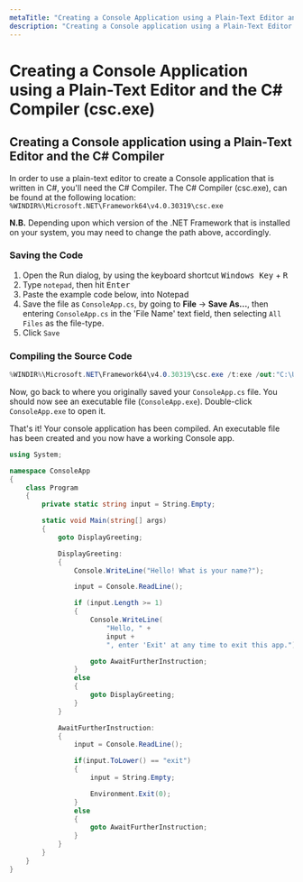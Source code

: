 ```yaml
---
metaTitle: "Creating a Console Application using a Plain-Text Editor and the C# Compiler (csc.exe)"
description: "Creating a Console application using a Plain-Text Editor and the C# Compiler"
---
```


# Creating a Console Application using a Plain-Text Editor and the C# Compiler (csc.exe)



## Creating a Console application using a Plain-Text Editor and the C# Compiler


In order to use a plain-text editor to create a Console application that is written in C#, you'll need the C# Compiler. The C# Compiler (csc.exe), can be found at the following location:
`%WINDIR%\Microsoft.NET\Framework64\v4.0.30319\csc.exe`

**N.B.** Depending upon which version of the .NET Framework that is installed on your system, you may need to change the path above, accordingly.

### Saving the Code

1. Open the Run dialog, by using the keyboard shortcut <kbd>Windows Key</kbd> + <kbd>R</kbd>
1. Type `notepad`, then hit <kbd>Enter</kbd>
1. Paste the example code below, into Notepad
1. Save the file as `ConsoleApp.cs`, by going to **File** → **Save As...**, then entering `ConsoleApp.cs` in the 'File Name' text field, then selecting `All Files` as the file-type.
1. Click `Save`

### Compiling the Source Code

```cs
%WINDIR%\Microsoft.NET\Framework64\v4.0.30319\csc.exe /t:exe /out:"C:\Users\yourUserName\Documents\ConsoleApp.exe" "C:\Users\yourUserName\Documents\ConsoleApp.cs"

```

Now, go back to where you originally saved your `ConsoleApp.cs` file. You should now see an executable file (`ConsoleApp.exe`). Double-click `ConsoleApp.exe` to open it.

That's it! Your console application has been compiled. An executable file has been created and you now have a working Console app.

```cs
using System;

namespace ConsoleApp
{
    class Program
    {
        private static string input = String.Empty;

        static void Main(string[] args)
        {
            goto DisplayGreeting;

            DisplayGreeting:
            {
                Console.WriteLine("Hello! What is your name?");

                input = Console.ReadLine();

                if (input.Length >= 1)
                {
                    Console.WriteLine(
                        "Hello, " + 
                        input + 
                        ", enter 'Exit' at any time to exit this app.");

                    goto AwaitFurtherInstruction;
                }
                else
                {
                    goto DisplayGreeting;
                }
            }

            AwaitFurtherInstruction:
            {
                input = Console.ReadLine();

                if(input.ToLower() == "exit")
                {
                    input = String.Empty;

                    Environment.Exit(0);
                }
                else
                {
                    goto AwaitFurtherInstruction;
                }
            }
        }
    }
}

```

